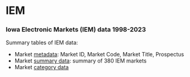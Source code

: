 # IEM

### Iowa Electronic Markets (IEM) data 1998-2023

Summary tables of IEM data:
* Market [metadata](https://github.com/mickbransfield/IEM/blob/main/IEM_Market_Info_v1.txt): Market ID, Market Code, Market Title, Prospectus
* Market [summary data](https://github.com/mickbransfield/IEM/blob/main/IEM_markets.csv): summary of 380 IEM markets
* Market [category data](https://github.com/mickbransfield/IEM/blob/main/IEM_categories.csv)

